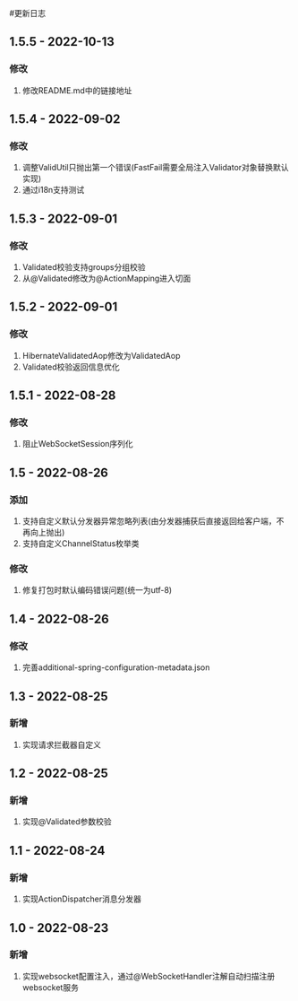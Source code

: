 #更新日志

## 1.5.5 - 2022-10-13

### 修改

1. 修改README.md中的链接地址

## 1.5.4 - 2022-09-02

### 修改

1. 调整ValidUtil只抛出第一个错误(FastFail需要全局注入Validator对象替换默认实现)
2. 通过i18n支持测试

## 1.5.3 - 2022-09-01

### 修改

1. Validated校验支持groups分组校验
2. 从@Validated修改为@ActionMapping进入切面

## 1.5.2 - 2022-09-01

### 修改

1. HibernateValidatedAop修改为ValidatedAop
2. Validated校验返回信息优化

## 1.5.1 - 2022-08-28

### 修改

1. 阻止WebSocketSession序列化

## 1.5 - 2022-08-26

### 添加

1. 支持自定义默认分发器异常忽略列表(由分发器捕获后直接返回给客户端，不再向上抛出)
2. 支持自定义ChannelStatus枚举类

### 修改

1. 修复打包时默认编码错误问题(统一为utf-8)

## 1.4 - 2022-08-26

### 修改

1. 完善additional-spring-configuration-metadata.json

## 1.3 - 2022-08-25

### 新增

1. 实现请求拦截器自定义

## 1.2 - 2022-08-25

### 新增

1. 实现@Validated参数校验

## 1.1 - 2022-08-24

### 新增

1. 实现ActionDispatcher消息分发器


## 1.0 - 2022-08-23

### 新增

1. 实现websocket配置注入，通过@WebSocketHandler注解自动扫描注册websocket服务
